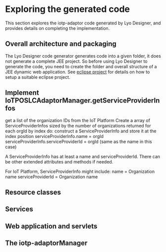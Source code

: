# Exploring the generated code

This section explores the iotp-adaptor code generated by Lyo Designer, and provides details on completing the implementation. 

## Overall architecture and packaging

The Lyo Designer code generator generates code into a given folder, it does not generate a complete JEE project. So before using Lyo Designer to generate the code, you need to create the folder and overall structure of a JEE dynamic web application. See [eclipse project](https://github.com/eclipse/lyo.designer/wiki/User-Manual-for-Domain-Specification-Modelling#create-a-modelling-project) for details on how to setup a suitable eclipse project.

## Implement IoTPOSLCAdaptorManager.getServiceProviderInfos

get a list of the organization IDs from the IoT Platform
Create a array of ServiceProviderInfos sized by the number of organizations returned
for each orgId by index do:
construct a ServiceProviderInfo and store it at the index position
serviceProviderInfo.name = orgId
serviceProviderInfo.serviceProviderId = orgId (same as the name in this case)

A ServiceProviderInfo has at least a name and serviceProviderId. There can be other extended attributes and methods if needed.

For IoT Platform, ServiceProviderInfo might include:
name = Organization name
serviceProviderId = Organization name


## Resource classes

## Services

## Web application and servlets

## The iotp-adaptorManager